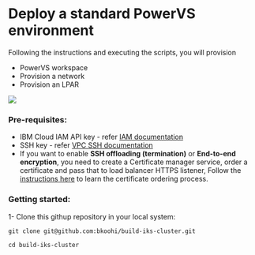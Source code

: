 # Deploy a standard PowerVS environment

Following the instructions and executing the scripts, you will provision

- PowerVS workspace
- Provision a network
- Provision an LPAR

![](images/vpc-autoscale.png)

### Pre-requisites:

- IBM Cloud IAM API key - refer [IAM documentation](https://cloud.ibm.com/docs/iam?topic=iam-manapikey)
- SSH key - refer [VPC SSH documentation](https://cloud.ibm.com/docs/vpc?topic=vpc-ssh-keys)
- If you want to enable **SSH offloading (termination)** or **End-to-end encryption**, you need to create a Certificate manager service, order a certificate and pass that to load balancer HTTPS listener, Follow the [instructions here](https://cloud.ibm.com/docs/certificate-manager?topic=certificate-manager-ordering-certificates) to learn the certificate ordering process.

### Getting started:

1- Clone this githup repository in your local system:
```
git clone git@github.com:bkoohi/build-iks-cluster.git
```
```
cd build-iks-cluster
